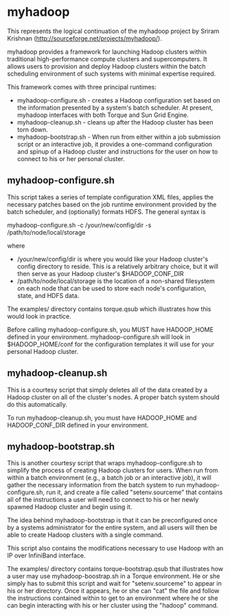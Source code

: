 myhadoop
========

This represents the logical continuation of the myhadoop project by Sriram 
Krishnan (http://sourceforge.net/projects/myhadoop/).

myhadoop provides a framework for launching Hadoop clusters within traditional 
high-performance compute clusters and supercomputers.  It allows users to 
provision and deploy Hadoop clusters within the batch scheduling environment of
such systems with minimal expertise required.

This framework comes with three principal runtimes:

* myhadoop-configure.sh - creates a Hadoop configuration set based on the
  information presented by a system's batch scheduler.  At present, myhadoop
  interfaces with both Torque and Sun Grid Engine.
* myhadoop-cleanup.sh - cleans up after the Hadoop cluster has been torn
  down.
* myhadoop-bootstrap.sh - When run from either within a job submission script
  or an interactive job, it provides a one-command configuration and spinup of
  a Hadoop cluster and instructions for the user on how to connect to his or
  her personal cluster.

myhadoop-configure.sh
---------------------
This script takes a series of template configuration XML files, applies the 
necessary patches based on the job runtime environment provided by the batch
scheduler, and (optionally) formats HDFS.  The general syntax is

myhadoop-configure.sh -c /your/new/config/dir -s /path/to/node/local/storage

where
  * /your/new/config/dir is where you would like your Hadoop cluster's config
    directory to reside.  This is a relatively arbitrary choice, but it will 
    then serve as your Hadoop cluster's $HADOOP_CONF_DIR
  * /path/to/node/local/storage is the location of a non-shared filesystem on
    each node that can be used to store each node's configuration, state, and
    HDFS data.

The examples/ directory contains torque.qsub which illustrates how this
would look in practice.

Before calling myhadoop-configure.sh, you MUST have HADOOP_HOME defined in your
environment.  myhadoop-configure.sh will look in $HADOOP_HOME/conf for the
configuration templates it will use for your personal Hadoop cluster.

myhadoop-cleanup.sh
-------------------
This is a courtesy script that simply deletes all of the data created by a
Hadoop cluster on all of the cluster's nodes.  A proper batch system should do
this automatically.

To run myhadoop-cleanup.sh, you must have HADOOP_HOME and HADOOP_CONF_DIR
defined in your environment.

myhadoop-bootstrap.sh
---------------------
This is another courtesy script that wraps myhadoop-configure.sh to simplify
the process of creating Hadoop clusters for users.  When run from within a
batch environment (e.g., a batch job or an interactive job), it will gather
the necessary information from the batch system to run myhadoop-configure.sh,
run it, and create a file called "setenv.sourceme" that contains all of the
instructions a user will need to connect to his or her newly spawned Hadoop
cluster and begin using it.

The idea behind myhadoop-bootstrap is that it can be preconfigured once by a
systems administrator for the entire system, and all users will then be able
to create Hadoop clusters with a single command.

This script also contains the modifications necessary to use Hadoop with an
IP over InfiniBand interface.

The examples/ directory contains torque-bootstrap.qsub that illustrates how
a user may use myhadoop-boostrap.sh in a Torque environment.  He or she 
simply has to submit this script and wait for "setenv.sourceme" to appear in
his or her directory.  Once it appears, he or she can "cat" the file and 
follow the instructions contained within to get to an environment where he
or she can begin interacting with his or her cluster using the "hadoop"
command.
